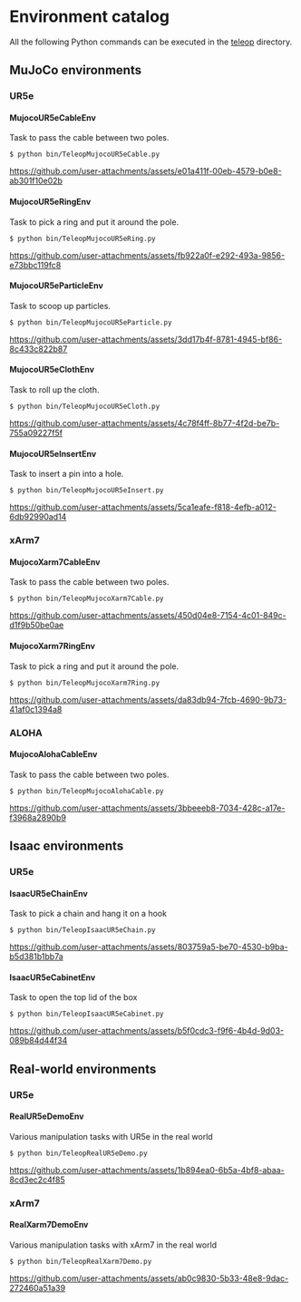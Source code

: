# Environment catalog

All the following Python commands can be executed in the [teleop](../robo_manip_baselines/teleop/) directory.

## MuJoCo environments
### UR5e
#### MujocoUR5eCableEnv
Task to pass the cable between two poles.
```console
$ python bin/TeleopMujocoUR5eCable.py
```
https://github.com/user-attachments/assets/e01a411f-00eb-4579-b0e8-ab301f10e02b

#### MujocoUR5eRingEnv
Task to pick a ring and put it around the pole.
```console
$ python bin/TeleopMujocoUR5eRing.py
```
https://github.com/user-attachments/assets/fb922a0f-e292-493a-9856-e73bbc119fc8

#### MujocoUR5eParticleEnv
Task to scoop up particles.
```console
$ python bin/TeleopMujocoUR5eParticle.py
```
https://github.com/user-attachments/assets/3dd17b4f-8781-4945-bf86-8c433c822b87

#### MujocoUR5eClothEnv
Task to roll up the cloth.
```console
$ python bin/TeleopMujocoUR5eCloth.py
```
https://github.com/user-attachments/assets/4c78f4ff-8b77-4f2d-be7b-755a09227f5f

#### MujocoUR5eInsertEnv
Task to insert a pin into a hole.
```console
$ python bin/TeleopMujocoUR5eInsert.py
```
https://github.com/user-attachments/assets/5ca1eafe-f818-4efb-a012-6db92990ad14

### xArm7
#### MujocoXarm7CableEnv
Task to pass the cable between two poles.
```console
$ python bin/TeleopMujocoXarm7Cable.py
```
https://github.com/user-attachments/assets/450d04e8-7154-4c01-849c-d1f9b50be0ae

#### MujocoXarm7RingEnv
Task to pick a ring and put it around the pole.
```console
$ python bin/TeleopMujocoXarm7Ring.py
```
https://github.com/user-attachments/assets/da83db94-7fcb-4690-9b73-41af0c1394a8

### ALOHA
#### MujocoAlohaCableEnv
Task to pass the cable between two poles.
```console
$ python bin/TeleopMujocoAlohaCable.py
```
https://github.com/user-attachments/assets/3bbeeeb8-7034-428c-a17e-f3968a2890b9

## Isaac environments
### UR5e
#### IsaacUR5eChainEnv
Task to pick a chain and hang it on a hook
```console
$ python bin/TeleopIsaacUR5eChain.py
```
https://github.com/user-attachments/assets/803759a5-be70-4530-b9ba-b5d381b1bb7a

#### IsaacUR5eCabinetEnv
Task to open the top lid of the box
```console
$ python bin/TeleopIsaacUR5eCabinet.py
```
https://github.com/user-attachments/assets/b5f0cdc3-f9f6-4b4d-9d03-089b84d44f34

## Real-world environments
### UR5e
#### RealUR5eDemoEnv
Various manipulation tasks with UR5e in the real world
```console
$ python bin/TeleopRealUR5eDemo.py
```
https://github.com/user-attachments/assets/1b894ea0-6b5a-4bf8-abaa-8cd3ec2c4f85

### xArm7
#### RealXarm7DemoEnv
Various manipulation tasks with xArm7 in the real world
```console
$ python bin/TeleopRealXarm7Demo.py
```
https://github.com/user-attachments/assets/ab0c9830-5b33-48e8-9dac-272460a51a39
